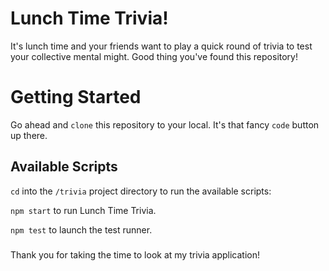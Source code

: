 # Lunch Time Trivia!
It's lunch time and your friends want to play a quick round of trivia to test your collective mental might. Good thing you've found this repository!

# Getting Started

Go ahead and `clone` this repository to your local. It's that fancy `code` button up there. 

## Available Scripts

`cd` into the `/trivia` project directory to run the available scripts:

`npm start` to run Lunch Time Trivia.

`npm test` to launch the test runner.

###

Thank you for taking the time to look at my trivia application!